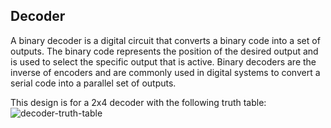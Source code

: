 ## Decoder

A binary decoder is a digital circuit that converts a binary code into a set of outputs.
The binary code represents the position of the desired output and is used to select the specific output that is active.
Binary decoders are the inverse of encoders and are commonly used in digital systems to convert a serial code into a parallel set of outputs.

This design is for a 2x4 decoder with the following truth table:
![decoder-truth-table](https://github.com/EngAhmed21/Sub-RTL-Projects/assets/90782588/609ad1ca-5092-4e64-8d03-6e006b1c09d5)
